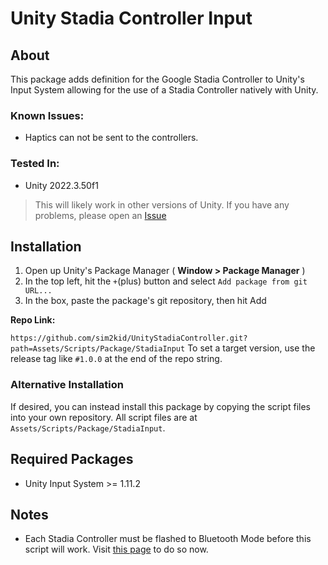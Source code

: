 # Unity Stadia Controller Input
## About
This package adds definition for the Google Stadia Controller to Unity's Input System allowing for the use of a Stadia Controller natively with Unity.

### Known Issues:
* Haptics can not be sent to the controllers.

### Tested In:
* Unity 2022.3.50f1

> This will likely work in other versions of Unity. 
> If you have any problems, please open an [Issue](https://github.com/sim2kid/UnityStadiaController/issues/new?assignees=sim2kid&labels=bug&projects=&template=bug_report.md&title=Unity%20Version%20Incapability+%5BBUG%5D)

## Installation
1. Open up Unity's Package Manager ( **Window > Package Manager** )
2. In the top left, hit the `+`(plus) button and select `Add package from git URL...`
3. In the box, paste the package's git repository, then hit Add

**Repo Link:**

`https://github.com/sim2kid/UnityStadiaController.git?path=Assets/Scripts/Package/StadiaInput`
To set a target version, use the release tag like `#1.0.0` at the end of the repo string.

### Alternative Installation
If desired, you can instead install this package by copying the script files into your own repository.
All script files are at `Assets/Scripts/Package/StadiaInput`.

## Required Packages
* Unity Input System >= 1.11.2

## Notes
- Each Stadia Controller must be flashed to Bluetooth Mode before this script will work. Visit [this page](https://stadia.google.com/controller/) to do so now.